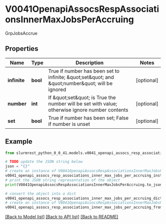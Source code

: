 # V0041OpenapiAssocsRespAssociationsInnerMaxJobsPerAccruing

GrpJobsAccrue

## Properties

Name | Type | Description | Notes
------------ | ------------- | ------------- | -------------
**infinite** | **bool** | True if number has been set to infinite; \&quot;set\&quot; and \&quot;number\&quot; will be ignored | [optional] 
**number** | **int** | If \&quot;set\&quot; is True the number will be set with value; otherwise ignore number contents | [optional] 
**set** | **bool** | True if number has been set; False if number is unset | [optional] 

## Example

```python
from slurmrest_python_0_0_41.models.v0041_openapi_assocs_resp_associations_inner_max_jobs_per_accruing import V0041OpenapiAssocsRespAssociationsInnerMaxJobsPerAccruing

# TODO update the JSON string below
json = "{}"
# create an instance of V0041OpenapiAssocsRespAssociationsInnerMaxJobsPerAccruing from a JSON string
v0041_openapi_assocs_resp_associations_inner_max_jobs_per_accruing_instance = V0041OpenapiAssocsRespAssociationsInnerMaxJobsPerAccruing.from_json(json)
# print the JSON string representation of the object
print(V0041OpenapiAssocsRespAssociationsInnerMaxJobsPerAccruing.to_json())

# convert the object into a dict
v0041_openapi_assocs_resp_associations_inner_max_jobs_per_accruing_dict = v0041_openapi_assocs_resp_associations_inner_max_jobs_per_accruing_instance.to_dict()
# create an instance of V0041OpenapiAssocsRespAssociationsInnerMaxJobsPerAccruing from a dict
v0041_openapi_assocs_resp_associations_inner_max_jobs_per_accruing_from_dict = V0041OpenapiAssocsRespAssociationsInnerMaxJobsPerAccruing.from_dict(v0041_openapi_assocs_resp_associations_inner_max_jobs_per_accruing_dict)
```
[[Back to Model list]](../README.md#documentation-for-models) [[Back to API list]](../README.md#documentation-for-api-endpoints) [[Back to README]](../README.md)


